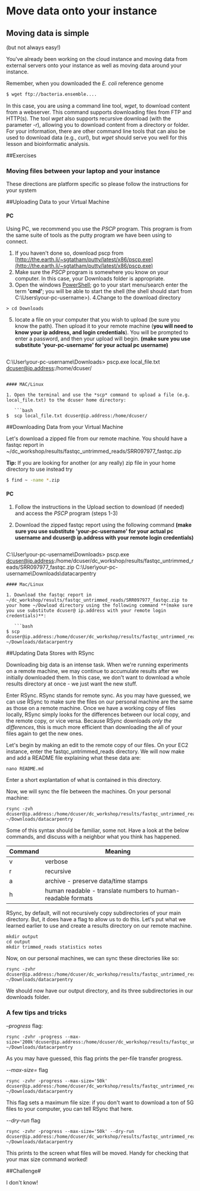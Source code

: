 # Move data onto your instance

## Moving data is simple
(but not always easy!)


You've already been working on the cloud instance and moving data from external servers onto your instance as well as moving data around your instance.

Remember, when you downloaded the *E. coli* reference genome 

```bash
$ wget ftp://bacteria.ensemble....
```

In this case, you are using a command line tool, *wget*, to download content from a webserver.  This command supports downloading files from FTP and HTTP(s).  The tool *wget* also supports recursive download (with the parameter *-r*), allowing you to download content from a directory or folder.  For your information, there are other command line tools that can also be used to download data (e.g., *curl*), but *wget* should serve you well for this lesson and bioinformatic analysis.

##Exercises 

### Moving files between your laptop and your instance

These directions are platform specific so please follow the instructions for your system

##Uploading Data to your Virtual Machine

#### PC

Using PC, we recommend you use the *PSCP* program. This program is from the same suite of tools as the putty program we have been using to connect. 

1. If you haven't done so, download pscp from [http://the.earth.li/~sgtatham/putty/latest/x86/pscp.exe](http://the.earth.li/~sgtatham/putty/latest/x86/pscp.exe)
2. Make sure the *PSCP* program is somewhere you know on your computer. In this case, your Downloads folder is appropriate. 
3. Open the windows [PowerShell](https://en.wikipedia.org/wiki/Windows_PowerShell); go to your start menu/search enter the term **'cmd'**; you will be able to start the shell (the shell should start from C:\Users\your-pc-username>). 
4.Change to the download directory
```
> cd Downloads
```
5. locate a file on your computer that you wish to upload (be sure you know the path). Then upload it to your remote machine (**you will need to know your ip address, and login credentials**). You will be prompted to enter a password, and then your upload will begin. **(make sure you use substitute 'your-pc-username' for your actual pc username)**

   ```
C:\User\your-pc-username\Downloads> pscp.exe local_file.txt dcuser@ip.address:/home/dcuser/
```

#### MAC/Linux

1. Open the terminal and use the *scp* command to upload a file (e.g. local_file.txt) to the dcuser home directory:

   ```bash
$  scp local_file.txt dcuser@ip.address:/home/dcuser/
```
##Downloading Data from your Virtual Machine

Let's download a zipped file from our remote machine.  You should have a fastqc report in ~/dc_workshop/results/fastqc_untrimmed_reads/SRR097977_fastqc.zip

**Tip:** If you are looking for another (or any really) zip file in your home directory to use instead try
   ```bash
$ find ~ -name *.zip
```

#### PC

1. Follow the instructions in the Upload section to download (if needed) and access the *PSCP* program (steps 1-3)
2. Download the zipped fastqc report using the following command **(make sure you use substitute 'your-pc-username' for your actual pc username and dcuser@ ip.address with your remote login credentials)**

   ```
C:\User\your-pc-username\Downloads> pscp.exe dcuser@ip.address:/home/dcuser/dc_workshop/results/fastqc_untrimmed_reads/SRR097977_fastqc.zip C:\User\your-pc-username\Downloads\datacarpentry
```
#### Mac/Linux

1. Download the fastqc report in ~/dc_workshop/results/fastqc_untrimmed_reads/SRR097977_fastqc.zip to your home ~/Dowload directory using the following command **(make sure you use substitute dcuser@ ip.address with your remote login credentials)**:

   ```bash
$ scp dcuser@ip.address:/home/dcuser/dc_workshop/results/fastqc_untrimmed_reads/SRR097977_fastqc.zip ~/Downloads/datacarpentry
```

##Updating Data Stores with RSync

Downloading big data is an intense task. When we're running experiments on a remote machine, we may continue to accumulate results after we initially downloaded them. In this case, we don't want to download a whole results directory at once - we just want the new stuff.

Enter RSync. RSync stands for remote sync. As you may have guessed, we can use RSync to make sure the files on our personal machine are the same as those on a remote machine. Once we have a working copy of files locally, RSync simply looks for the differences between our local copy, and the remote copy, or vice versa. Because RSync downloads _only the differences_, this is much more efficient than downloading the all of your files again to get the new ones.

Let's begin by making an edit to the remote copy of our files. On your EC2 instance, enter the fastqc_untrimmed_reads directory. We will now make and add a README file explaining what these data are:

```
nano README.md
```

Enter a short explantation of what is contained in this directory. 

Now, we will sync the file between the machines. On your personal machine:

```
rsync -zvh dcuser@ip.address:/home/dcuser/dc_workshop/results/fastqc_untrimmed_reads/ ~/Downloads/datacarpentry
```

Some of this syntax should be familiar, some not. Have a look at the below commands, and discuss with a neighbor what you think has happened.

|Command| Meaning|
|----|--------|
| v | verbose |
|r | recursive |
|a | archive - preserve data/time stamps |
| h | human readable - translate numbers to human-readable formats |


RSync, by default, will not recursively copy subdirectories of your main directory. But, it does have a flag to allow us to do this. Let's put what we learned earlier to use and create a results directory on our remote machine.

```
mkdir output
cd output
mkdir trimmed_reads statistics notes
```

Now, on our personal machines, we can sync these directories like so:

```
rsync -zvhr dcuser@ip.address:/home/dcuser/dc_workshop/results/fastqc_untrimmed_reads/ ~/Downloads/datacarpentry
```

We should now have our output directory, and its three subdirectories in our downloads folder.

### A few tips and tricks

*–progress* flag:

```
rsync -zvhr -progress --max-size='200k'dcuser@ip.address:/home/dcuser/dc_workshop/results/fastqc_untrimmed_reads/ ~/Downloads/datacarpentry

``` 

As you may have guessed, this flag prints the per-file transfer progress.

*--max-size=* flag

```
rsync -zvhr -progress --max-size='50k' dcuser@ip.address:/home/dcuser/dc_workshop/results/fastqc_untrimmed_reads/ ~/Downloads/datacarpentry

``` 
This flag sets a maximum file size: if you don't want to download a ton of 5G files to your computer, you can tell RSync that here.

*--dry-run* flag
```
rsync -zvhr -progress --max-size='50k' --dry-run dcuser@ip.address:/home/dcuser/dc_workshop/results/fastqc_untrimmed_reads/ ~/Downloads/datacarpentry

``` 

This prints to the screen what files will be moved. Handy for checking that your max size command worked!

##Challenge#

I don't know!


